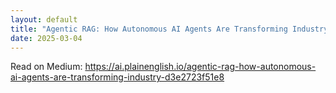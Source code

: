 ```yaml
---
layout: default
title: "Agentic RAG: How Autonomous AI Agents Are Transforming Industry"
date: 2025-03-04
---
```

<p>Read on Medium: <a href="https://ai.plainenglish.io/agentic-rag-how-autonomous-ai-agents-are-transforming-industry-d3e2723f51e8" target="_blank" rel="noopener">https://ai.plainenglish.io/agentic-rag-how-autonomous-ai-agents-are-transforming-industry-d3e2723f51e8</a></p>
